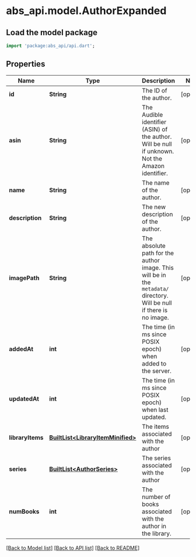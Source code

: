 # abs_api.model.AuthorExpanded

## Load the model package
```dart
import 'package:abs_api/api.dart';
```

## Properties
Name | Type | Description | Notes
------------ | ------------- | ------------- | -------------
**id** | **String** | The ID of the author. | [optional] 
**asin** | **String** | The Audible identifier (ASIN) of the author. Will be null if unknown. Not the Amazon identifier. | [optional] 
**name** | **String** | The name of the author. | [optional] 
**description** | **String** | The new description of the author. | [optional] 
**imagePath** | **String** | The absolute path for the author image. This will be in the `metadata/` directory. Will be null if there is no image. | [optional] 
**addedAt** | **int** | The time (in ms since POSIX epoch) when added to the server. | [optional] 
**updatedAt** | **int** | The time (in ms since POSIX epoch) when last updated. | [optional] 
**libraryItems** | [**BuiltList&lt;LibraryItemMinified&gt;**](LibraryItemMinified.md) | The items associated with the author | [optional] 
**series** | [**BuiltList&lt;AuthorSeries&gt;**](AuthorSeries.md) | The series associated with the author | [optional] 
**numBooks** | **int** | The number of books associated with the author in the library. | [optional] 

[[Back to Model list]](../README.md#documentation-for-models) [[Back to API list]](../README.md#documentation-for-api-endpoints) [[Back to README]](../README.md)


